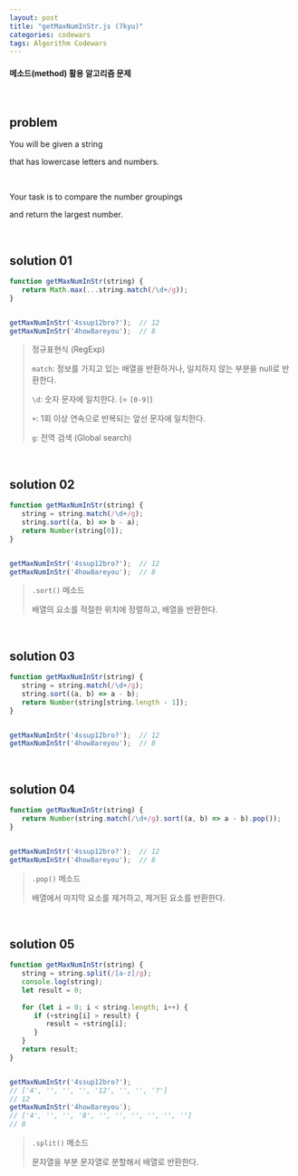 ```yaml
---
layout: post
title: "getMaxNumInStr.js (7kyu)"
categories: codewars
tags: Algorithm Codewars
---
```


#### 메소드(method) 활용 알고리즘 문제

<br>

## problem

You will be given a string

that has lowercase letters and numbers.

<br>

Your task is to compare the number groupings

and return the largest number.

<br>

## solution 01

```javascript
function getMaxNumInStr(string) {
   return Math.max(...string.match(/\d+/g));
}


getMaxNumInStr('4ssup12bro?');	// 12
getMaxNumInStr('4how8areyou');	// 8
```

> 정규표현식 (RegExp)
>
> `match`: 정보를 가지고 있는 배열을 반환하거나, 일치하지 않는 부분을 null로 반환한다.
>
> `\d`: 숫자 문자에 일치한다. (= `[0-9]`)
>
> `+`: 1회 이상 연속으로 반복되는 앞선 문자에 일치한다.
>
> `g`: 전역 검색 (Global search)

<br>

## solution 02

```javascript
function getMaxNumInStr(string) {
   string = string.match(/\d+/g);
   string.sort((a, b) => b - a);
   return Number(string[0]);
}


getMaxNumInStr('4ssup12bro?');	// 12
getMaxNumInStr('4how8areyou');	// 8
```

> `.sort()` 메소드
>
> 배열의 요소를 적절한 위치에 정렬하고, 배열을 반환한다.

<br>

## solution 03

```javascript
function getMaxNumInStr(string) {
   string = string.match(/\d+/g);
   string.sort((a, b) => a - b);
   return Number(string[string.length - 1]);
}


getMaxNumInStr('4ssup12bro?');	// 12
getMaxNumInStr('4how8areyou');	// 8
```

<br>

## solution 04

```javascript
function getMaxNumInStr(string) {
   return Number(string.match(/\d+/g).sort((a, b) => a - b).pop());
}


getMaxNumInStr('4ssup12bro?');	// 12
getMaxNumInStr('4how8areyou');	// 8
```

> `.pop()` 메소드
>
> 배열에서 마지막 요소를 제거하고, 제거된 요소를 반환한다.

<br>

## solution 05

```javascript
function getMaxNumInStr(string) {
   string = string.split(/[a-z]/g);
   console.log(string);
   let result = 0;
   
   for (let i = 0; i < string.length; i++) {
      if (+string[i] > result) {
         result = +string[i];
      }
   }
   return result;
}


getMaxNumInStr('4ssup12bro?');
// ['4', '', '', '', '12', '', '', '?']
// 12
getMaxNumInStr('4how8areyou');
// ['4', '', '', '8', '', '', '', '', '', '']
// 8
```

> `.split()` 메소드
>
> 문자열을 부분 문자열로 분할해서 배열로 반환한다.

<br>